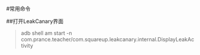 #常用命令

##打开LeakCanary界面
> adb shell am start -n com.prance.teacher/com.squareup.leakcanary.internal.DisplayLeakActivity